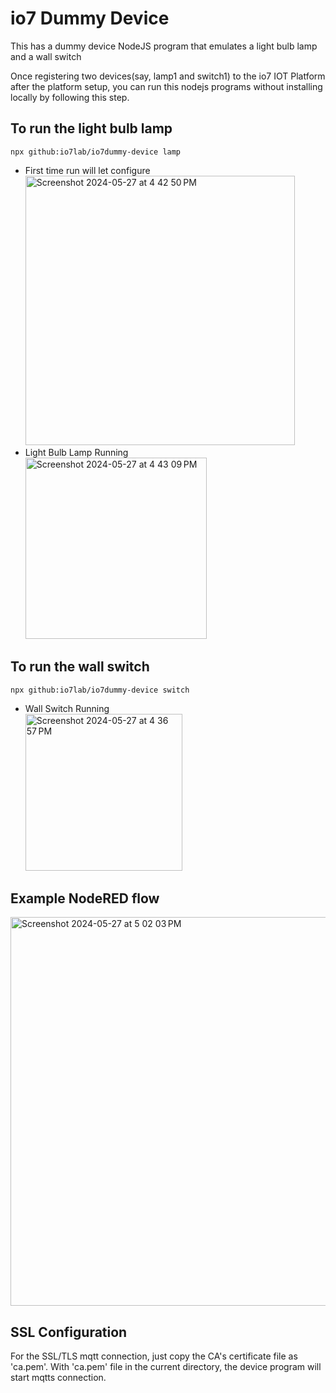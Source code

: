 # io7 Dummy Device

This has a dummy device NodeJS program that emulates a light bulb lamp and a wall switch

Once registering two devices(say, lamp1 and switch1) to the io7 IOT Platform after the platform setup, you can run this nodejs programs without installing locally by following this step.


## To run the light bulb lamp

`npx github:io7lab/io7dummy-device lamp`
<ul>
  <li>
    First time run will let configure<br>
    <img width="431" alt="Screenshot 2024-05-27 at 4 42 50 PM" src="https://github.com/io7lab/io7dummy-device/assets/13171662/807d8eff-7b7e-4a6a-aef0-dc382dbb0b8a">
  </li>
  <li>
    Light Bulb Lamp Running<br>
    <img width="290" alt="Screenshot 2024-05-27 at 4 43 09 PM" src="https://github.com/io7lab/io7dummy-device/assets/13171662/f7f690d8-f428-4ac8-b951-4b24ce8f8269">
  </li>
</ul>



## To run the wall switch
`npx github:io7lab/io7dummy-device switch`
<ul>
  <li>
    Wall Switch Running<br>
    <img width="251" alt="Screenshot 2024-05-27 at 4 36 57 PM" src="https://github.com/io7lab/io7dummy-device/assets/13171662/f929a56b-bed3-4103-93c1-6c3deabf4653">    
  </li>
</ul>

## Example NodeRED flow 
<img width="622" alt="Screenshot 2024-05-27 at 5 02 03 PM" src="https://github.com/io7lab/io7dummy-device/assets/13171662/54bb66db-a0b0-4aed-81de-39a50246559f">

## SSL Configuration
For the SSL/TLS mqtt connection, just copy the CA's certificate file as 'ca.pem'. With 'ca.pem' file in the current directory, the device program will start mqtts connection.
